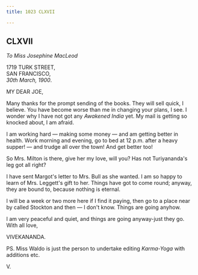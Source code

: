 ```yaml
---
title: 1023 CLXVII

---
```

  

  


## CLXVII

*To Miss Josephine MacLeod*

1719 TURK STREET,  
SAN FRANCISCO,  
*30th March, 1900*.

MY DEAR JOE,

Many thanks for the prompt sending of the books. They will sell quick, I
believe. You have become worse than me in changing your plans, I see. I
wonder why I have not got any *Awakened India* yet. My mail is getting
so knocked about, I am afraid.

I am working hard — making some money — and am getting better in health.
Work morning and evening, go to bed at 12 p.m. after a heavy supper! —
and trudge all over the town! And get better too!

So Mrs. Milton is there, give her my love, will you? Has not
Turiyananda's leg got all right?

I have sent Margot's letter to Mrs. Bull as she wanted. I am so happy to
learn of Mrs. Leggett's gift to her. Things have got to come round;
anyway, they are bound to, because nothing is eternal.

I will be a week or two more here if I find it paying, then go to a
place near by called Stockton and then — I don't know. Things are going
anyhow.

I am very peaceful and quiet, and things are going anyway-just they go.
With all love,

VIVEKANANDA.

PS. Miss Waldo is just the person to undertake editing *Karma-Yoga* with
additions etc.

V.